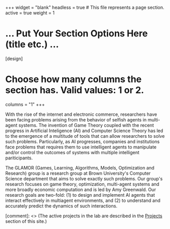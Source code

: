 +++
widget = "blank"
headless = true  # This file represents a page section.
active = true
weight = 1
# ... Put Your Section Options Here (title etc.) ...

[design]
# Choose how many columns the section has. Valid values: 1 or 2.
columns = "1"
+++

With the rise of the internet and electronic commerce, researchers have been facing problems arising from the behavior of selfish agents in multi-agent systems. The invention of Game Theory coupled with the recent progress in Artificial Inteligence (AI) and Computer Science Theory has led to the emergence of a multitude of tools that can allow researchers to solve such problems. Particularly, as AI progresses, companies and institutions face problems that requires them to use intelligent agents to manipulate and/or control the outcomes of systems with multiple intelligent pariticipants.

The GLAMOR (Games, Learning, Algorithms, Models, Optimization and Research) group is a research group at Brown University's Computer Science department that aims to solve exactly such problems. Our group's research focuses on game theory, optimization, multi-agent systems and more broadly economic computation and is led by Amy Greenwald. Our research goals are two-fold: (1) to design and implement AI agents that interact effectively in multiagent  environments, and (2) to  understand and accurately predict the dynamics of such interactions.


[comment]: <> (The active projects in the lab are described in the [Projects](/#projects) section of this site.) 